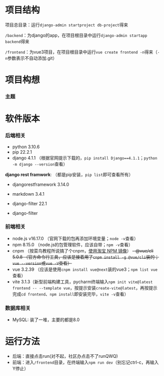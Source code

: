 # 项目结构
项目总目录：运行`django-admin startproject db-project`得来

`/backend`：为django的app，在项目根目录中运行`django-admin startapp backend`得来

`/frontend`：为vue3项目，在项目根目录中运行`vue create frontend -n`得来（`-n`参数表示不自动添加.git）

# 项目构想
### 主题


# 软件版本
### 后端相关
- python 3.10.6
- pip 22.2.1
- django 4.1.1 （根据官网提示下载的，`pip install Django==4.1.1`；`python -m django --version`查看）

**django rest framwork**:
（都是pip安装，`pip list`即可查看所有）
- djangorestframework 3.14.0
- markdown  3.4.1
- django-filter 22.1

- django-filter

### 前端相关
- node.js v16.17.0 （官网下载的包再添加环境变量；`node -v`查看）
- npm 8.15.0 （node.js的包管理软件，应该自带；`npm -v`查看）
- cnpm （按菜鸟教程所说搞了个cnpm，[使用淘宝 NPM 镜像](https://www.runoob.com/nodejs/nodejs-npm.html#taobaonpm)）
~~- @vue/cli 5.0.8 （官方命令行工具，应该是接着用了`cnpm install -g @vue/cli`装的；`vue --version`或`vue -V`查看）~~
- vue 3.2.39 （应该是使用`cnpm install vue@next`装的vue3；`npm list vue`查看）
- vite 3.1.3（新型前端构建工具，pycharm终端输入`npm init vite@latest frontend -- --template vue`，按提示安装`create-vite@latest`，再按提示完成`cd frontend`、`npm install`即安装完毕，`vite -v`查看）

### 数据库相关
- MySQL: 装了一堆，主要的都是8.0 


# 运行方法

- 后端：直接点击run(对不起，社区办点击不了runQWQ)
- 前端：进入`/frontend`目录，在终端输入`npm run dev`（别忘记ctrl-c，再输入Y停止）